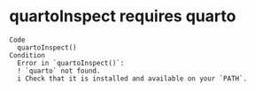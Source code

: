 # quartoInspect requires quarto

    Code
      quartoInspect()
    Condition
      Error in `quartoInspect()`:
      ! `quarto` not found.
      i Check that it is installed and available on your `PATH`.

